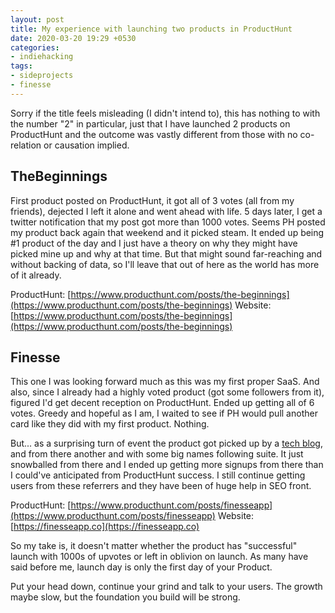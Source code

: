 ```yaml
---
layout: post
title: My experience with launching two products in ProductHunt
date: 2020-03-20 19:29 +0530
categories:
- indiehacking
tags:
- sideprojects
- finesse
---
```


Sorry if the title feels misleading (I didn't intend to), this has nothing to with the number "2" in particular, just that I have launched 2 products on ProductHunt and the outcome was vastly different from those with no co-relation or causation implied.

## TheBeginnings

First product posted on ProductHunt, it got all of 3 votes (all from my friends), dejected I left it alone and went ahead with life. 5 days later, I get a twitter notification that my post got more than 1000 votes. Seems PH posted my product back again that weekend and it picked steam. It ended up being #1 product of the day and I just have a theory on why they might have picked mine up and why at that time. But that might sound far-reaching and without backing of data, so I'll leave that out of here as the world has more of it already.

ProductHunt: [https://www.producthunt.com/posts/the-beginnings](https://www.producthunt.com/posts/the-beginnings)
Website: [https://www.producthunt.com/posts/the-beginnings](https://www.producthunt.com/posts/the-beginnings)

## Finesse

This one I was looking forward much as this was my first proper SaaS. And also, since I already had a highly voted product (got some followers from it), figured I'd get decent reception on ProductHunt. Ended up getting all of 6 votes. Greedy and hopeful as I am, I waited to see if PH would pull another card like they did with my first product. Nothing.

But... as a surprising turn of event the product got picked up by a [tech blog](https://www.addictivetips.com/web/how-to-schedule-deleting-files-in-dropbox/?ref=finesse#comments), and from there another and with some big names following suite. It just snowballed from there and I ended up getting more signups from there than I could've anticipated from ProductHunt success. I still continue getting users from these referrers and they have been of huge help in SEO front.

ProductHunt: [https://www.producthunt.com/posts/finesseapp](https://www.producthunt.com/posts/finesseapp)
Website: [https://finesseapp.co](https://finesseapp.co)

So my take is, it doesn't matter whether the product has "successful" launch with 1000s of upvotes or left in oblivion on launch. As many have said before me, launch day is only the first day of your Product.

Put your head down, continue your grind and talk to your users. The growth maybe slow, but the foundation you build will be strong.
